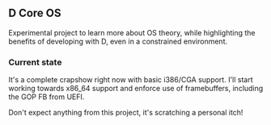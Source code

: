 D Core OS
---------

Experimental project to learn more about OS theory, while
highlighting the benefits of developing with D, even in a
constrained environment.

### Current state

It's a complete crapshow right now with basic i386/CGA support.
I'll start working towards x86_64 support and enforce use of
framebuffers, including the GOP FB from UEFI.

Don't expect anything from this project, it's scratching a
personal itch!
